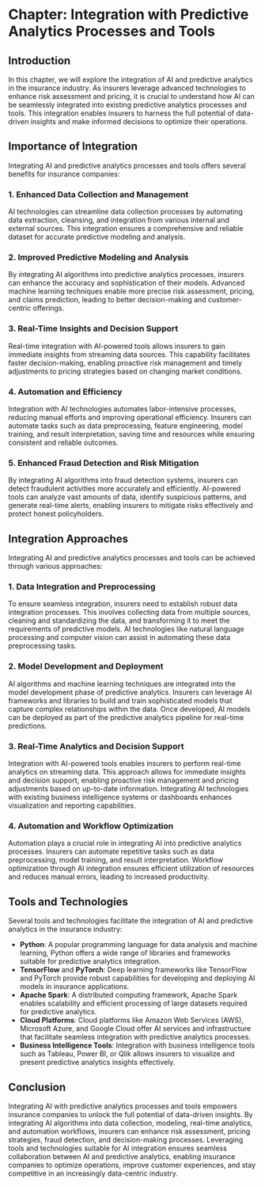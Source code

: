 Chapter: Integration with Predictive Analytics Processes and Tools
==================================================================

Introduction
------------

In this chapter, we will explore the integration of AI and predictive analytics in the insurance industry. As insurers leverage advanced technologies to enhance risk assessment and pricing, it is crucial to understand how AI can be seamlessly integrated into existing predictive analytics processes and tools. This integration enables insurers to harness the full potential of data-driven insights and make informed decisions to optimize their operations.

Importance of Integration
-------------------------

Integrating AI and predictive analytics processes and tools offers several benefits for insurance companies:

### 1. Enhanced Data Collection and Management

AI technologies can streamline data collection processes by automating data extraction, cleansing, and integration from various internal and external sources. This integration ensures a comprehensive and reliable dataset for accurate predictive modeling and analysis.

### 2. Improved Predictive Modeling and Analysis

By integrating AI algorithms into predictive analytics processes, insurers can enhance the accuracy and sophistication of their models. Advanced machine learning techniques enable more precise risk assessment, pricing, and claims prediction, leading to better decision-making and customer-centric offerings.

### 3. Real-Time Insights and Decision Support

Real-time integration with AI-powered tools allows insurers to gain immediate insights from streaming data sources. This capability facilitates faster decision-making, enabling proactive risk management and timely adjustments to pricing strategies based on changing market conditions.

### 4. Automation and Efficiency

Integration with AI technologies automates labor-intensive processes, reducing manual efforts and improving operational efficiency. Insurers can automate tasks such as data preprocessing, feature engineering, model training, and result interpretation, saving time and resources while ensuring consistent and reliable outcomes.

### 5. Enhanced Fraud Detection and Risk Mitigation

By integrating AI algorithms into fraud detection systems, insurers can detect fraudulent activities more accurately and efficiently. AI-powered tools can analyze vast amounts of data, identify suspicious patterns, and generate real-time alerts, enabling insurers to mitigate risks effectively and protect honest policyholders.

Integration Approaches
----------------------

Integrating AI and predictive analytics processes and tools can be achieved through various approaches:

### 1. Data Integration and Preprocessing

To ensure seamless integration, insurers need to establish robust data integration processes. This involves collecting data from multiple sources, cleaning and standardizing the data, and transforming it to meet the requirements of predictive models. AI technologies like natural language processing and computer vision can assist in automating these data preprocessing tasks.

### 2. Model Development and Deployment

AI algorithms and machine learning techniques are integrated into the model development phase of predictive analytics. Insurers can leverage AI frameworks and libraries to build and train sophisticated models that capture complex relationships within the data. Once developed, AI models can be deployed as part of the predictive analytics pipeline for real-time predictions.

### 3. Real-Time Analytics and Decision Support

Integration with AI-powered tools enables insurers to perform real-time analytics on streaming data. This approach allows for immediate insights and decision support, enabling proactive risk management and pricing adjustments based on up-to-date information. Integrating AI technologies with existing business intelligence systems or dashboards enhances visualization and reporting capabilities.

### 4. Automation and Workflow Optimization

Automation plays a crucial role in integrating AI into predictive analytics processes. Insurers can automate repetitive tasks such as data preprocessing, model training, and result interpretation. Workflow optimization through AI integration ensures efficient utilization of resources and reduces manual errors, leading to increased productivity.

Tools and Technologies
----------------------

Several tools and technologies facilitate the integration of AI and predictive analytics in the insurance industry:

* **Python**: A popular programming language for data analysis and machine learning, Python offers a wide range of libraries and frameworks suitable for predictive analytics integration.
* **TensorFlow** and **PyTorch**: Deep learning frameworks like TensorFlow and PyTorch provide robust capabilities for developing and deploying AI models in insurance applications.
* **Apache Spark**: A distributed computing framework, Apache Spark enables scalability and efficient processing of large datasets required for predictive analytics.
* **Cloud Platforms**: Cloud platforms like Amazon Web Services (AWS), Microsoft Azure, and Google Cloud offer AI services and infrastructure that facilitate seamless integration with predictive analytics processes.
* **Business Intelligence Tools**: Integration with business intelligence tools such as Tableau, Power BI, or Qlik allows insurers to visualize and present predictive analytics insights effectively.

Conclusion
----------

Integrating AI with predictive analytics processes and tools empowers insurance companies to unlock the full potential of data-driven insights. By integrating AI algorithms into data collection, modeling, real-time analytics, and automation workflows, insurers can enhance risk assessment, pricing strategies, fraud detection, and decision-making processes. Leveraging tools and technologies suitable for AI integration ensures seamless collaboration between AI and predictive analytics, enabling insurance companies to optimize operations, improve customer experiences, and stay competitive in an increasingly data-centric industry.
